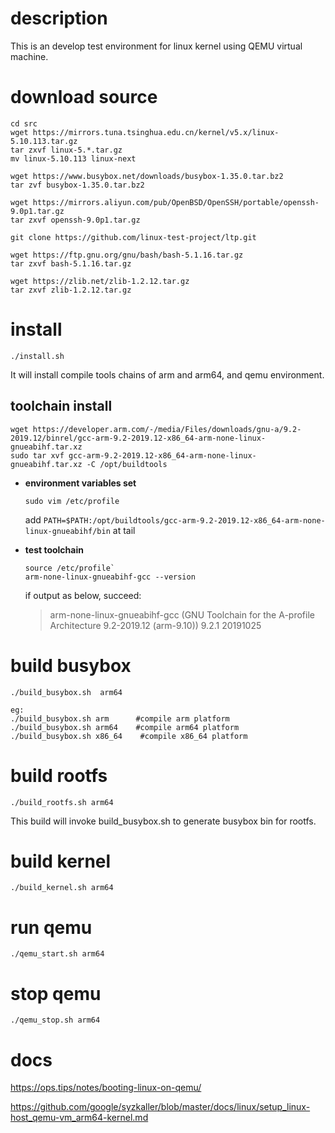 # description
This is an develop test environment for linux kernel using QEMU virtual machine.
# download source
```
cd src
wget https://mirrors.tuna.tsinghua.edu.cn/kernel/v5.x/linux-5.10.113.tar.gz
tar zxvf linux-5.*.tar.gz
mv linux-5.10.113 linux-next

wget https://www.busybox.net/downloads/busybox-1.35.0.tar.bz2
tar zvf busybox-1.35.0.tar.bz2

wget https://mirrors.aliyun.com/pub/OpenBSD/OpenSSH/portable/openssh-9.0p1.tar.gz
tar zxvf openssh-9.0p1.tar.gz

git clone https://github.com/linux-test-project/ltp.git

wget https://ftp.gnu.org/gnu/bash/bash-5.1.16.tar.gz
tar zxvf bash-5.1.16.tar.gz

wget https://zlib.net/zlib-1.2.12.tar.gz
tar zxvf zlib-1.2.12.tar.gz

```
# install
```
./install.sh
```
It will install compile tools chains of arm and arm64, and qemu environment.

## toolchain install

```shell
wget https://developer.arm.com/-/media/Files/downloads/gnu-a/9.2-2019.12/binrel/gcc-arm-9.2-2019.12-x86_64-arm-none-linux-gnueabihf.tar.xz 
sudo tar xvf gcc-arm-9.2-2019.12-x86_64-arm-none-linux-gnueabihf.tar.xz -C /opt/buildtools
```

- **environment variables set**

  `sudo vim /etc/profile`

  add `PATH=$PATH:/opt/buildtools/gcc-arm-9.2-2019.12-x86_64-arm-none-linux-gnueabihf/bin` at tail

- **test toolchain**

  ```shell
  source /etc/profile`
  arm-none-linux-gnueabihf-gcc --version
  ```

  if output as below, succeed:

  > arm-none-linux-gnueabihf-gcc (GNU Toolchain for the A-profile Architecture 9.2-2019.12 (arm-9.10)) 9.2.1 20191025

# build busybox
```
./build_busybox.sh  arm64

eg:
./build_busybox.sh arm      #compile arm platform 
./build_busybox.sh arm64    #compile arm64 platform
./build_busybox.sh x86_64    #compile x86_64 platform
```

# build rootfs
```
./build_rootfs.sh arm64
```
This build will invoke build_busybox.sh to generate busybox bin for rootfs.

# build kernel
```
./build_kernel.sh arm64
```

# run qemu
```
./qemu_start.sh arm64
```

# stop qemu
```
./qemu_stop.sh arm64
```

# docs
https://ops.tips/notes/booting-linux-on-qemu/

https://github.com/google/syzkaller/blob/master/docs/linux/setup_linux-host_qemu-vm_arm64-kernel.md
